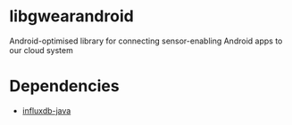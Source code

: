 # libgwearandroid
Android-optimised library for connecting sensor-enabling Android apps to our cloud system

# Dependencies
- [influxdb-java](https://github.com/influxdata/influxdb-java)
